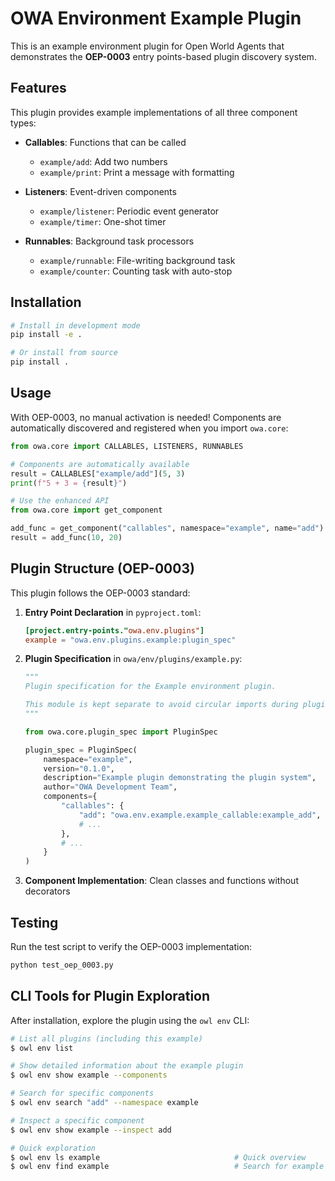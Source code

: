 # OWA Environment Example Plugin

This is an example environment plugin for Open World Agents that demonstrates the **OEP-0003** entry points-based plugin discovery system.

## Features

This plugin provides example implementations of all three component types:

- **Callables**: Functions that can be called
  - `example/add`: Add two numbers
  - `example/print`: Print a message with formatting

- **Listeners**: Event-driven components
  - `example/listener`: Periodic event generator
  - `example/timer`: One-shot timer

- **Runnables**: Background task processors
  - `example/runnable`: File-writing background task
  - `example/counter`: Counting task with auto-stop

## Installation

```bash
# Install in development mode
pip install -e .

# Or install from source
pip install .
```

## Usage

With OEP-0003, no manual activation is needed! Components are automatically discovered and registered when you import `owa.core`:

```python
from owa.core import CALLABLES, LISTENERS, RUNNABLES

# Components are automatically available
result = CALLABLES["example/add"](5, 3)
print(f"5 + 3 = {result}")

# Use the enhanced API
from owa.core import get_component

add_func = get_component("callables", namespace="example", name="add")
result = add_func(10, 20)
```

## Plugin Structure (OEP-0003)

This plugin follows the OEP-0003 standard:

1. **Entry Point Declaration** in `pyproject.toml`:
   ```toml
   [project.entry-points."owa.env.plugins"]
   example = "owa.env.plugins.example:plugin_spec"
   ```

2. **Plugin Specification** in `owa/env/plugins/example.py`:
   ```python
   """
   Plugin specification for the Example environment plugin.

   This module is kept separate to avoid circular imports during plugin discovery.
   """

   from owa.core.plugin_spec import PluginSpec

   plugin_spec = PluginSpec(
       namespace="example",
       version="0.1.0",
       description="Example plugin demonstrating the plugin system",
       author="OWA Development Team",
       components={
           "callables": {
               "add": "owa.env.example.example_callable:example_add",
               # ...
           },
           # ...
       }
   )
   ```

3. **Component Implementation**: Clean classes and functions without decorators

## Testing

Run the test script to verify the OEP-0003 implementation:

```bash
python test_oep_0003.py
```

## CLI Tools for Plugin Exploration

After installation, explore the plugin using the `owl env` CLI:

```bash
# List all plugins (including this example)
$ owl env list

# Show detailed information about the example plugin
$ owl env show example --components

# Search for specific components
$ owl env search "add" --namespace example

# Inspect a specific component
$ owl env show example --inspect add

# Quick exploration
$ owl env ls example                              # Quick overview
$ owl env find example                            # Search for example components
```